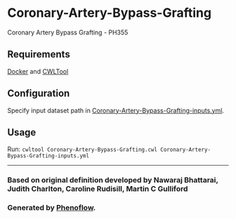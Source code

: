 # Coronary-Artery-Bypass-Grafting

Coronary Artery Bypass Grafting - PH355

## Requirements

[Docker](https://docs.docker.com/install/) and [CWLTool](https://github.com/common-workflow-language/cwltool#install)

## Configuration

Specify input dataset path in [Coronary-Artery-Bypass-Grafting-inputs.yml](Coronary-Artery-Bypass-Grafting-inputs.yml).

## Usage

Run: `cwltool Coronary-Artery-Bypass-Grafting.cwl Coronary-Artery-Bypass-Grafting-inputs.yml`

***

### Based on original definition developed by Nawaraj Bhattarai, Judith Charlton, Caroline Rudisill, Martin C Gulliford
### Generated by [Phenoflow](https://kclhi.org/phenoflow).
